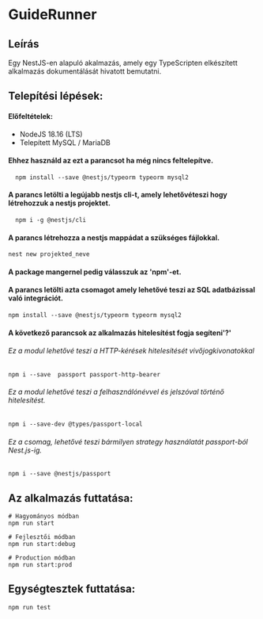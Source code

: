 # GuideRunner

## Leírás

Egy NestJS-en alapuló akalmazás, amely egy TypeScripten elkészített alkalmazás dokumentálását hivatott bemutatni.


## Telepítési lépések:

#### Előfeltételek:
  * NodeJS 18.16 (LTS)
  * Telepített MySQL / MariaDB
#### Ehhez használd az ezt a parancsot ha még nincs feltelepítve.
      npm install --save @nestjs/typeorm typeorm mysql2

#### A parancs letölti a legújabb nestjs cli-t, amely lehetővéteszi hogy létrehozzuk a  nestjs projektet.
      npm i -g @nestjs/cli   
#### A parancs létrehozza a nestjs mappádat a szükséges fájlokkal.
    nest new projekted_neve
#### A package mangernel pedig válasszuk az 'npm'-et.


#### A parancs letölti azta csomagot amely lehetővé teszi az SQL adatbázissal való integrációt.
    npm install --save @nestjs/typeorm typeorm mysql2
    
   
   
   
   
#### A következő parancsok az alkalmazás hitelesítést fogja segíteni'?'
   ###### Ez a modul lehetővé teszi a HTTP-kérések hitelesítését vivőjogkivonatokkal
    npm i --save  passport passport-http-bearer
    
   ###### Ez a modul lehetővé teszi a felhasználónévvel és jelszóval történő hitelesítést.
    npm i --save-dev @types/passport-local
    
   ###### Ez a csomag, lehetővé teszi bármilyen strategy használatát passport-ból Nest.js-ig.
    npm i --save @nestjs/passport
    
## Az alkalmazás futtatása:

    # Hagyományos módban
    npm run start

    # Fejlesztői módban
    npm run start:debug

    # Production módban
    npm run start:prod
    
## Egységtesztek futtatása:  
    npm run test
   
    
